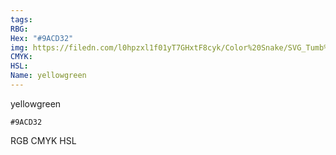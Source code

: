 ```yaml
---
tags:
RBG:
Hex: "#9ACD32"
img: https://filedn.com/l0hpzxl1f01yT7GHxtF8cyk/Color%20Snake/SVG_Tumb%20Mass%20No%20Name/#9ACD32.svg
CMYK:
HSL:
Name: yellowgreen
---
```

yellowgreen
```palette
#9ACD32
```
RGB
CMYK
HSL
